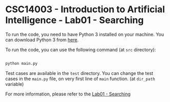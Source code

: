 # CSC14003 - Introduction to Artificial Intelligence - Lab01 - Searching

To run the code, you need to have Python 3 installed on your machine. You can download Python 3 from [here](https://www.python.org/downloads/).

To run the code, you can use the following command (at `src` directory):

```bash

python main.py

```

Test cases are available in the `test` directory. You can change the test cases in the `main.py` file, on very first line of `main` function. (at `dir_path` variable)

For more information, please refer to the [Lab01 - Searching](https://drive.google.com/drive/folders/1BBMQ5vnBUdrahAtvJQBzBgJtfbGtd_fW?usp=drive_link)
